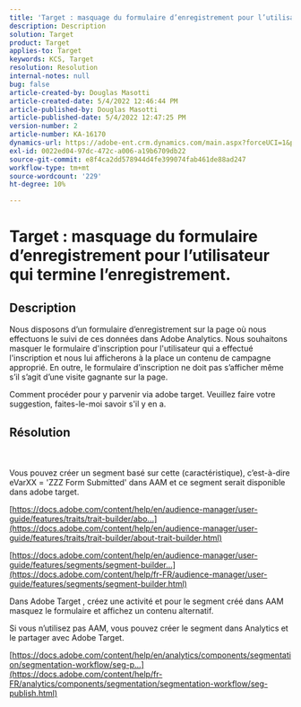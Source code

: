 ```yaml
---
title: 'Target : masquage du formulaire d’enregistrement pour l’utilisateur qui termine l’enregistrement.'
description: Description
solution: Target
product: Target
applies-to: Target
keywords: KCS, Target
resolution: Resolution
internal-notes: null
bug: false
article-created-by: Douglas Masotti
article-created-date: 5/4/2022 12:46:44 PM
article-published-by: Douglas Masotti
article-published-date: 5/4/2022 12:47:25 PM
version-number: 2
article-number: KA-16170
dynamics-url: https://adobe-ent.crm.dynamics.com/main.aspx?forceUCI=1&pagetype=entityrecord&etn=knowledgearticle&id=6049f73b-a8cb-ec11-a7b6-6045bd00d7cd
exl-id: 0022ed04-97dc-472c-a006-a19b6709db22
source-git-commit: e8f4ca2dd578944d4fe399074fab461de88ad247
workflow-type: tm+mt
source-wordcount: '229'
ht-degree: 10%

---
```


# Target : masquage du formulaire d’enregistrement pour l’utilisateur qui termine l’enregistrement.

## Description


Nous disposons d’un formulaire d’enregistrement sur la page où nous effectuons le suivi de ces données dans Adobe Analytics. Nous souhaitons masquer le formulaire d&#39;inscription pour l&#39;utilisateur qui a effectué l&#39;inscription et nous lui afficherons à la place un contenu de campagne approprié. En outre, le formulaire d’inscription ne doit pas s’afficher même s’il s’agit d’une visite gagnante sur la page.

Comment procéder pour y parvenir via adobe target. Veuillez faire votre suggestion, faites-le-moi savoir s&#39;il y en a.


## Résolution

 <br><br>
Vous pouvez créer un segment basé sur cette (caractéristique), c’est-à-dire eVarXX = &#39;ZZZ Form Submitted&#39; dans AAM et ce segment serait disponible dans adobe target.

[https://docs.adobe.com/content/help/en/audience-manager/user-guide/features/traits/trait-builder/abo...](https://docs.adobe.com/content/help/en/audience-manager/user-guide/features/traits/trait-builder/about-trait-builder.html)

[https://docs.adobe.com/content/help/en/audience-manager/user-guide/features/segments/segment-builder...](https://docs.adobe.com/content/help/fr-FR/audience-manager/user-guide/features/segments/segment-builder.html)

Dans Adobe Target , créez une activité et pour le segment créé dans AAM masquez le formulaire et affichez un contenu alternatif.



Si vous n’utilisez pas AAM, vous pouvez créer le segment dans Analytics et le partager avec Adobe Target.

[https://docs.adobe.com/content/help/en/analytics/components/segmentation/segmentation-workflow/seg-p...](https://docs.adobe.com/content/help/fr-FR/analytics/components/segmentation/segmentation-workflow/seg-publish.html)
